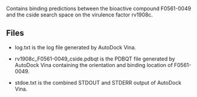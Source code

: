 Contains binding predictions between the bioactive compound F0561-0049 and the cside search space on the virulence factor rv1908c.

## Files

- log.txt is the log file generated by AutoDock Vina.

- rv1908c_F0561-0049_cside.pdbqt is the PDBQT file generated by AutoDock Vina containing the orientation and binding location of F0561-0049.

- stdoe.txt is the combined STDOUT and STDERR output of AutoDock Vina.

